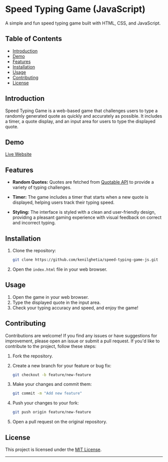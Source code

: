 # Speed Typing Game (JavaScript)

A simple and fun speed typing game built with HTML, CSS, and JavaScript.

## Table of Contents

- [Introduction](#introduction)
- [Demo](#demo)
- [Features](#features)
- [Installation](#installation)
- [Usage](#usage)
- [Contributing](#contributing)
- [License](#license)

## Introduction

Speed Typing Game is a web-based game that challenges users to type a randomly generated quote as quickly and accurately as possible. It includes a timer, a quote display, and an input area for users to type the displayed quote.

## Demo

[Live Website]()

## Features

- **Random Quotes:** Quotes are fetched from [Quotable API](http://api.quotable.io/random) to provide a variety of typing challenges.

- **Timer:** The game includes a timer that starts when a new quote is displayed, helping users track their typing speed.

- **Styling:** The interface is styled with a clean and user-friendly design, providing a pleasant gaming experience with visual feedback on correct and incorrect typing.

## Installation

1. Clone the repository:

    ```bash
    git clone https://github.com/kenilghetia/speed-typing-game-js.git
    ```

2. Open the `index.html` file in your web browser.

## Usage

1. Open the game in your web browser.
2. Type the displayed quote in the input area.
3. Check your typing accuracy and speed, and enjoy the game!

## Contributing
Contributions are welcome! If you find any issues or have suggestions for improvement, please open an issue or submit a pull request.
If you'd like to contribute to the project, follow these steps:

1. Fork the repository.

2. Create a new branch for your feature or bug fix:

    ```bash
    git checkout -b feature/new-feature
    ```

3. Make your changes and commit them:

    ```bash
    git commit -m "Add new feature"
    ```

4. Push your changes to your fork:

    ```bash
    git push origin feature/new-feature
    ```

5. Open a pull request on the original repository.

## License

This project is licensed under the [MIT License](LICENSE).

---
